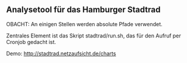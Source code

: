 Analysetool für das Hamburger Stadtrad
--------------------------------------

OBACHT: An einigen Stellen werden absolute Pfade verwendet.

Zentrales Element ist das Skript stadtrad/run.sh, das für den Aufruf per Cronjob gedacht ist.

Demo: http://stadtrad.netzaufsicht.de/charts
